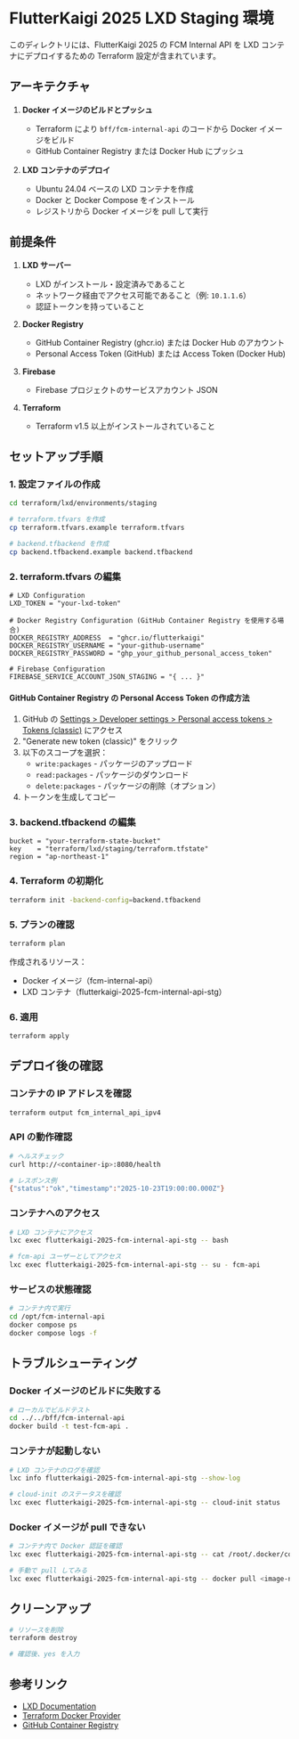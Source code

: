# FlutterKaigi 2025 LXD Staging 環境

このディレクトリには、FlutterKaigi 2025 の FCM Internal API を LXD コンテナにデプロイするための Terraform 設定が含まれています。

## アーキテクチャ

1. **Docker イメージのビルドとプッシュ**
   - Terraform により `bff/fcm-internal-api` のコードから Docker イメージをビルド
   - GitHub Container Registry または Docker Hub にプッシュ

2. **LXD コンテナのデプロイ**
   - Ubuntu 24.04 ベースの LXD コンテナを作成
   - Docker と Docker Compose をインストール
   - レジストリから Docker イメージを pull して実行

## 前提条件

1. **LXD サーバー**
   - LXD がインストール・設定済みであること
   - ネットワーク経由でアクセス可能であること（例: `10.1.1.6`）
   - 認証トークンを持っていること

2. **Docker Registry**
   - GitHub Container Registry (ghcr.io) または Docker Hub のアカウント
   - Personal Access Token (GitHub) または Access Token (Docker Hub)

3. **Firebase**
   - Firebase プロジェクトのサービスアカウント JSON

4. **Terraform**
   - Terraform v1.5 以上がインストールされていること

## セットアップ手順

### 1. 設定ファイルの作成

```bash
cd terraform/lxd/environments/staging

# terraform.tfvars を作成
cp terraform.tfvars.example terraform.tfvars

# backend.tfbackend を作成
cp backend.tfbackend.example backend.tfbackend
```

### 2. terraform.tfvars の編集

```hcl
# LXD Configuration
LXD_TOKEN = "your-lxd-token"

# Docker Registry Configuration (GitHub Container Registry を使用する場合)
DOCKER_REGISTRY_ADDRESS  = "ghcr.io/flutterkaigi"
DOCKER_REGISTRY_USERNAME = "your-github-username"
DOCKER_REGISTRY_PASSWORD = "ghp_your_github_personal_access_token"

# Firebase Configuration
FIREBASE_SERVICE_ACCOUNT_JSON_STAGING = "{ ... }"
```

#### GitHub Container Registry の Personal Access Token の作成方法

1. GitHub の [Settings > Developer settings > Personal access tokens > Tokens (classic)](https://github.com/settings/tokens) にアクセス
2. "Generate new token (classic)" をクリック
3. 以下のスコープを選択：
   - `write:packages` - パッケージのアップロード
   - `read:packages` - パッケージのダウンロード
   - `delete:packages` - パッケージの削除（オプション）
4. トークンを生成してコピー

### 3. backend.tfbackend の編集

```hcl
bucket = "your-terraform-state-bucket"
key    = "terraform/lxd/staging/terraform.tfstate"
region = "ap-northeast-1"
```

### 4. Terraform の初期化

```bash
terraform init -backend-config=backend.tfbackend
```

### 5. プランの確認

```bash
terraform plan
```

作成されるリソース：

- Docker イメージ（fcm-internal-api）
- LXD コンテナ（flutterkaigi-2025-fcm-internal-api-stg）

### 6. 適用

```bash
terraform apply
```

## デプロイ後の確認

### コンテナの IP アドレスを確認

```bash
terraform output fcm_internal_api_ipv4
```

### API の動作確認

```bash
# ヘルスチェック
curl http://<container-ip>:8080/health

# レスポンス例
{"status":"ok","timestamp":"2025-10-23T19:00:00.000Z"}
```

### コンテナへのアクセス

```bash
# LXD コンテナにアクセス
lxc exec flutterkaigi-2025-fcm-internal-api-stg -- bash

# fcm-api ユーザーとしてアクセス
lxc exec flutterkaigi-2025-fcm-internal-api-stg -- su - fcm-api
```

### サービスの状態確認

```bash
# コンテナ内で実行
cd /opt/fcm-internal-api
docker compose ps
docker compose logs -f
```

## トラブルシューティング

### Docker イメージのビルドに失敗する

```bash
# ローカルでビルドテスト
cd ../../bff/fcm-internal-api
docker build -t test-fcm-api .
```

### コンテナが起動しない

```bash
# LXD コンテナのログを確認
lxc info flutterkaigi-2025-fcm-internal-api-stg --show-log

# cloud-init のステータスを確認
lxc exec flutterkaigi-2025-fcm-internal-api-stg -- cloud-init status
```

### Docker イメージが pull できない

```bash
# コンテナ内で Docker 認証を確認
lxc exec flutterkaigi-2025-fcm-internal-api-stg -- cat /root/.docker/config.json

# 手動で pull してみる
lxc exec flutterkaigi-2025-fcm-internal-api-stg -- docker pull <image-name>
```

## クリーンアップ

```bash
# リソースを削除
terraform destroy

# 確認後、yes を入力
```

## 参考リンク

- [LXD Documentation](https://documentation.ubuntu.com/lxd/)
- [Terraform Docker Provider](https://registry.terraform.io/providers/kreuzwerker/docker/latest/docs)
- [GitHub Container Registry](https://docs.github.com/en/packages/working-with-a-github-packages-registry/working-with-the-container-registry)


